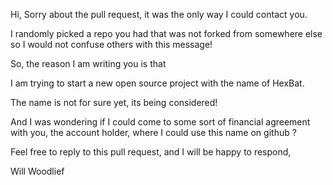 Hi, Sorry about the pull request, it was the only way I could contact you.

I randomly picked a repo you had that was not forked from somewhere else so I would not confuse others with this message!

So, the reason I am writing you is that

I am trying to start a new open source project with the name of HexBat.

The name is not for sure yet, its being considered!

And I was wondering if I could come to some sort of financial agreement with you, the account holder, where I could use this name on github ?

Feel free to reply to this pull request, and I will be happy to respond,

Will Woodlief
